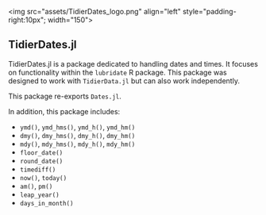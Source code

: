 <img src="assets/TidierDates_logo.png" align="left" style="padding-right:10px"; width="150">

## TidierDates.jl

TidierDates.jl is a package dedicated to handling dates and times. It focuses on functionality within the `lubridate` R package. This package was designed to work with `TidierData.jl` but can also work independently.

This package re-exports `Dates.jl`.

In addition, this package includes:

- `ymd()`, `ymd_hms()`, `ymd_h()`, `ymd_hm()`
- `dmy()`, `dmy_hms()`, `dmy_h()`, `dmy_hm()`
- `mdy()`, `mdy_hms()`, `mdy_h()`, `mdy_hm()`
- `floor_date()`
- `round_date()`
- `timediff()`
- `now()`, `today()`
- `am()`, `pm()`
- `leap_year()`
- `days_in_month()`
